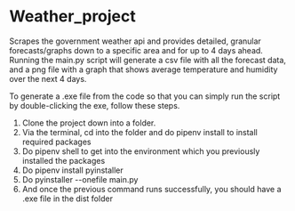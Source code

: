 # Weather_project
Scrapes the government weather api and provides detailed, granular forecasts/graphs down to a specific area and for up to 4 days ahead.
Running the main.py script will generate a csv file with all the forecast data, and a png file with a graph that shows average temperature
and humidity over the next 4 days. 

To generate a .exe file from the code so that you can simply run the script by double-clicking the exe, follow these steps.

1. Clone the project down into a folder.
2. Via the terminal, cd into the folder and do pipenv install to install required packages
3. Do pipenv shell to get into the environment which you previously installed the packages
4. Do pipenv install pyinstaller
5. Do pyinstaller --onefile main.py
6. And once the previous command runs successfully, you should have a .exe file in the dist folder
